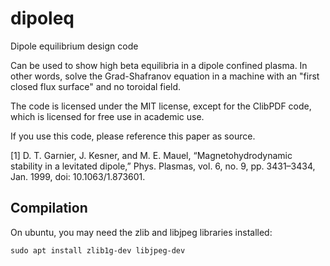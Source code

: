 # dipoleq
Dipole equilibrium design code 

Can be used to show high beta equilibria in a dipole confined plasma.  In other words, solve the Grad-Shafranov equation in a machine with an "first closed flux surface" and no toroidal field.

The code is licensed under the MIT license, except for the ClibPDF code, which is licensed for free use in academic use.

If you use this code, please reference this paper as source.

[1] D. T. Garnier, J. Kesner, and M. E. Mauel, “Magnetohydrodynamic stability in a levitated dipole,” Phys. Plasmas, vol. 6, no. 9, pp. 3431–3434, Jan. 1999, doi: 10.1063/1.873601.

## Compilation

On ubuntu, you may need the zlib and libjpeg libraries installed:

`sudo apt install zlib1g-dev libjpeg-dev`
